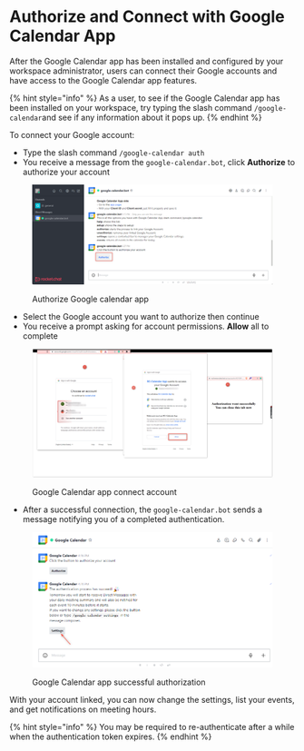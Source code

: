 # Authorize and Connect with Google Calendar App

After the Google Calendar app has been installed and configured by your workspace administrator, users can connect their Google accounts and have access to the Google Calendar app features.

{% hint style="info" %}
As a user, to see if the Google Calendar app has been installed on your workspace, try typing the slash command `/google-calendar`and see if any information about it pops up.
{% endhint %}

To connect your Google account:

* Type the slash command `/google-calendar auth`
* You receive a message from the `google-calendar.bot`, click **Authorize** to authorize your account

<figure><img src="../../../.gitbook/assets/Authorize Google calendar app" alt=""><figcaption><p>Authorize Google calendar app</p></figcaption></figure>

* Select the Google account you want to authorize then continue
* You receive a prompt asking for account permissions. **Allow** all to complete

<figure><img src="../../../.gitbook/assets/Google Calendar app connect account" alt=""><figcaption><p>Google Calendar app connect account</p></figcaption></figure>

* After a successful connection, the `google-calendar.bot` sends a message notifying you of a completed authentication.

<figure><img src="../../../.gitbook/assets/Google Calendar app successful authorization" alt=""><figcaption><p>Google Calendar app successful authorization</p></figcaption></figure>

With your account linked, you can now change the settings, list your events, and get notifications on meeting hours.

{% hint style="info" %}
You may be required to re-authenticate after a while when the authentication token expires.
{% endhint %}
